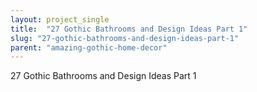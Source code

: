 ```yaml
---
layout: project_single
title:  "27 Gothic Bathrooms and Design Ideas Part 1"
slug: "27-gothic-bathrooms-and-design-ideas-part-1"
parent: "amazing-gothic-home-decor"
---
```

27 Gothic Bathrooms and Design Ideas Part 1